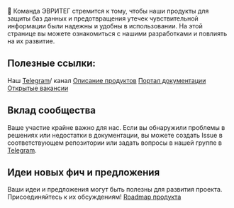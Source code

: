 👋 Команда ЭВРИТЕГ стремится к тому, чтобы наши продукты для защиты баз данных и предотвращения утечек чувствительной информации были надежны и удобны в использовании. На этой странице вы можете ознакомиться с нашими разработками и повлиять на их развитие.

## Полезные ссылки:
Наш [Telegram](https://t.me/everytag_it)/ канал
[Описание продуктов](https://www.everytag.ru/)
[Портал документации](https://docs.everytag.ru/)
[Открытые вакансии](https://www.everytag.ru/careers)

## Вклад сообщества
Ваше участие крайне важно для нас. Если вы обнаружили проблемы в решениях или недостатки в документации, вы можете создать Issue в соответствующем репозитории или задать вопросы в нашей группе в [Telegram](https://t.me/+2BQTo-m9dJNjZWJi).

## Идеи новых фич и предложения
Ваши идеи и предложения могут быть полезны для развития проекта. Присоединяйтесь к их обсуждениям!
[Roadmap продукта](https://github.com/orgs/everytag/projects/2)
